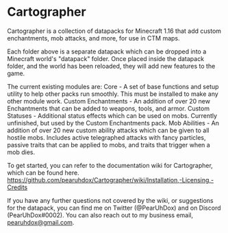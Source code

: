# Cartographer
Cartographer is a collection of datapacks for Minecraft 1.16 that add custom enchantments, mob attacks, and more, for use in CTM maps.

Each folder above is a separate datapack which can be dropped into a Minecraft world's "datapack" folder. Once placed inside the datapack folder, and the world has been reloaded, they will add new features to the game.

The current existing modules are:
Core - A set of base functions and setup utility to help other packs run smoothly. This must be installed to make any other module work.
Custom Enchantments - An addition of over 20 new Enchantments that can be added to weapons, tools, and armor.
Custom Statuses - Additional status effects which can be used on mobs. Currently unfinished, but used by the Custom Enchantments pack.
Mob Abilities - An addition of over 20 new custom ability attacks which can be given to all hostile mobs. Includes active telegraphed attacks with fancy particles, passive traits that can be applied to mobs, and traits that trigger when a mob dies.

To get started, you can refer to the documentation wiki for Cartographer, which can be found here.
https://github.com/pearuhdox/Cartographer/wiki/Installation,-Licensing,-Credits

If you have any further questions not covered by the wiki, or suggestions for the datapack, you can find me on Twitter (@PearUhDox) and on Discord (PearUhDox#0002).
You can also reach out to my business email, pearuhdox@gmail.com.
